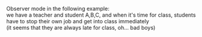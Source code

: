 Observer mode in the following example:  
  we have a teacher and student A,B,C, and when it's time for class, students have to stop their own job and get into class immediately  
  (it seems that they are always late for class, oh… bad boys)
